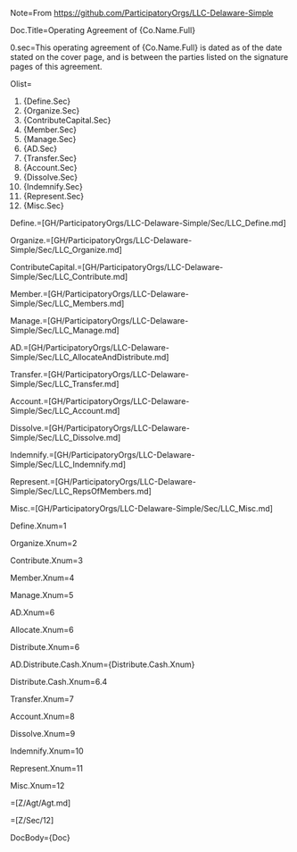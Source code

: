 Note=From <a href="https://github.com/ParticipatoryOrgs/LLC-Delaware-Simple">https://github.com/ParticipatoryOrgs/LLC-Delaware-Simple</a>

Doc.Title=Operating Agreement of {Co.Name.Full}


0.sec=This operating agreement of {Co.Name.Full} is dated as of the date stated on the cover page, and is between the parties listed on the signature pages of this agreement.

Olist=<ol><li>{Define.Sec}<li>{Organize.Sec}<li>{ContributeCapital.Sec}<li>{Member.Sec}<li>{Manage.Sec}<li>{AD.Sec}<li>{Transfer.Sec}<li>{Account.Sec}<li>{Dissolve.Sec}<li>{Indemnify.Sec}<li>{Represent.Sec}<li>{Misc.Sec}</ol>

Define.=[GH/ParticipatoryOrgs/LLC-Delaware-Simple/Sec/LLC_Define.md]

Organize.=[GH/ParticipatoryOrgs/LLC-Delaware-Simple/Sec/LLC_Organize.md]

ContributeCapital.=[GH/ParticipatoryOrgs/LLC-Delaware-Simple/Sec/LLC_Contribute.md]

Member.=[GH/ParticipatoryOrgs/LLC-Delaware-Simple/Sec/LLC_Members.md]

Manage.=[GH/ParticipatoryOrgs/LLC-Delaware-Simple/Sec/LLC_Manage.md]

AD.=[GH/ParticipatoryOrgs/LLC-Delaware-Simple/Sec/LLC_AllocateAndDistribute.md]

Transfer.=[GH/ParticipatoryOrgs/LLC-Delaware-Simple/Sec/LLC_Transfer.md]

Account.=[GH/ParticipatoryOrgs/LLC-Delaware-Simple/Sec/LLC_Account.md]

Dissolve.=[GH/ParticipatoryOrgs/LLC-Delaware-Simple/Sec/LLC_Dissolve.md]

Indemnify.=[GH/ParticipatoryOrgs/LLC-Delaware-Simple/Sec/LLC_Indemnify.md]

Represent.=[GH/ParticipatoryOrgs/LLC-Delaware-Simple/Sec/LLC_RepsOfMembers.md]

Misc.=[GH/ParticipatoryOrgs/LLC-Delaware-Simple/Sec/LLC_Misc.md]


Define.Xnum=1

Organize.Xnum=2

Contribute.Xnum=3

Member.Xnum=4

Manage.Xnum=5

AD.Xnum=6

Allocate.Xnum=6

Distribute.Xnum=6

AD.Distribute.Cash.Xnum={Distribute.Cash.Xnum}

Distribute.Cash.Xnum=6.4

Transfer.Xnum=7

Account.Xnum=8

Dissolve.Xnum=9

Indemnify.Xnum=10

Represent.Xnum=11

Misc.Xnum=12

=[Z/Agt/Agt.md]

=[Z/Sec/12]

DocBody=<!DOCTYPE html><html><head><style>ol (Curly-)list-style-type: decimal;(-Curly) ol ol (Curly-)list-style-type: decimal;(-Curly) ol ol ol (Curly-)list-style-type: lower-alpha;(-Curly) ol ol ol ol (Curly-)list-style-type: lower-roman;(-Curly) ol ol ol ol ol (Curly-)list-style-type: decimal;(-Curly) ol ol ol ol ol ol (Curly-)list-style-type: upper-roman;(-Curly) ol ol ol ol ol ol ol (Curly-)list-style-type: lower-alpha;(-Curly)</style></head><body>{Doc}